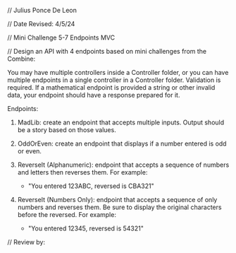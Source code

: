 // Julius Ponce De Leon

// Date Revised: 4/5/24

// Mini Challenge 5-7 Endpoints MVC

// Design an API with 4 endpoints based on mini challenges from the Combine:

You may have multiple controllers inside a Controller folder, or you can have multiple endpoints in a single controller in a Controller folder.
Validation is required. If a mathematical endpoint is provided a string or other invalid data, your endpoint should have a response prepared for it. 

Endpoints:
1. MadLib: create an endpoint that accepts multiple inputs.  Output should be a story based on those values.

2. OddOrEven: create an endpoint that displays if a number entered is odd or even.

3. ReverseIt (Alphanumeric): endpoint that accepts a sequence of numbers and letters then reverses them.  For example:
     - "You entered 123ABC, reversed is CBA321"

4. ReverseIt (Numbers Only): endpoint that accepts a sequence of only numbers and reverses them.  Be sure to display the original characters before the reversed.  For example:
     - "You entered 12345, reversed is 54321"


  
// Review by: 
